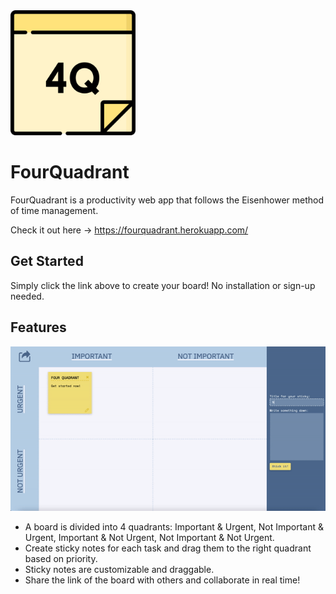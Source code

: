 <img src="client/static/icons/4Q2.png" width=200px>

# FourQuadrant

FourQuadrant is a productivity web app that follows the Eisenhower method of time management. 

Check it out here -> https://fourquadrant.herokuapp.com/


## Get Started
Simply click the link above to create your board! No installation or sign-up needed.

## Features


![Board](client/static/icons/board.gif)

* A board is divided into 4 quadrants: Important & Urgent, Not Important & Urgent, Important & Not Urgent, Not Important & Not Urgent.
* Create sticky notes for each task and drag them to the right quadrant based on priority.
* Sticky notes are customizable and draggable.
* Share the link of the board with others and collaborate in real time! 
